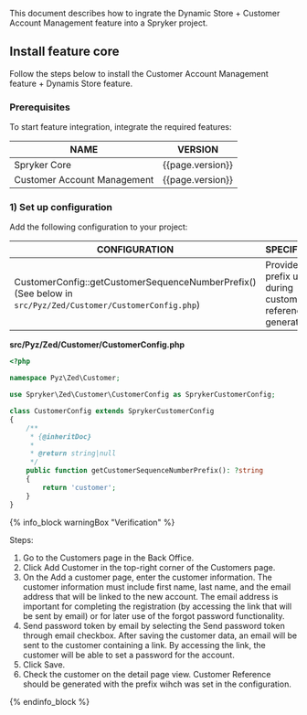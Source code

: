 
This document describes how to ingrate the Dynamic Store + Customer Account Management feature into a Spryker project.

## Install feature core

Follow the steps below to install the Customer Account Management feature + Dynamis Store feature.

### Prerequisites

To start feature integration, integrate the required features:

| NAME | VERSION |
| --- | --- |
| Spryker Core | {{page.version}} |
| Customer Account Management | {{page.version}} |


### 1) Set up configuration

Add the following configuration to your project:

| CONFIGURATION  | SPECIFICATION | NAMESPACE |
| --- | --- | --- |
| CustomerConfig::getCustomerSequenceNumberPrefix() (See below in `src/Pyz/Zed/Customer/CustomerConfig.php`) | Provides a prefix used during customer reference generation. | Pyz\Zed\Customer |


**src/Pyz/Zed/Customer/CustomerConfig.php**

```php
<?php

namespace Pyz\Zed\Customer;

use Spryker\Zed\Customer\CustomerConfig as SprykerCustomerConfig;

class CustomerConfig extends SprykerCustomerConfig
{
    /**
     * {@inheritDoc}
     *
     * @return string|null
     */
    public function getCustomerSequenceNumberPrefix(): ?string
    {
        return 'customer';
    }
}
```

{% info_block warningBox "Verification" %}

Steps: 

1. Go to the Customers page in the Back Office.
2. Click Add Customer in the top-right corner of the Customers page.
3. On the Add a customer page, enter the customer information. The customer information must include first name, last name, and the email address that will be linked to the new account. The email address is important for completing the registration (by accessing the link that will be sent by email) or for later use of the forgot password functionality.
4. Send password token by email by selecting the Send password token through email checkbox. After saving the customer data, an email will be sent to the customer containing a link. By accessing the link, the customer will be able to set a password for the account.
5. Click Save.
6. Check the customer on the detail page view. Customer Reference should be generated with the prefix  wihch was set in the configuration.



{% endinfo_block %}
